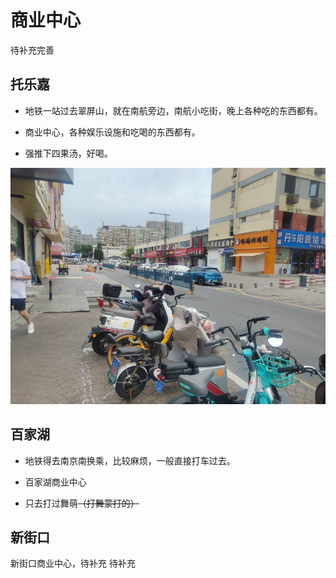 # 商业中心


待补充完善

## 托乐嘉

- 地铁一站过去翠屏山，就在南航旁边，南航小吃街，晚上各种吃的东西都有。

- 商业中心，各种娱乐设施和吃喝的东西都有。

- 强推下四果汤，好喝。

![南航后街](image/商业中心/南航后街.jpg)

## 百家湖

- 地铁得去南京南换乘，比较麻烦，一般直接打车过去。

- 百家湖商业中心

- 只去打过舞萌~~（打舞蒙打的）~~

## 新街口

新街口商业中心，待补充
待补充
